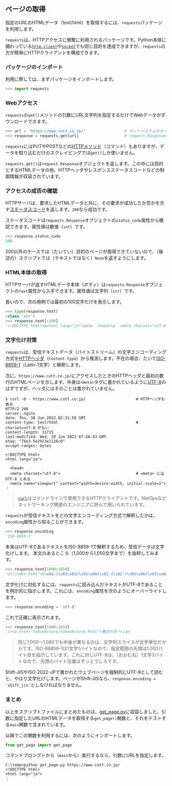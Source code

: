 ## ページの取得

指定のURLのHTMLデータ（text/html）を取得するには、`requests`パッケージを利用します。

`requests`は、HTTPアクセスに頻繁に利用されるパッケージです。Python本体に備わっている[`http.client`](https://docs.python.org/ja/3/library/http.html)や[`socket`](https://docs.python.org/ja/3/library/socket.html)でも同じ目的を達成できますが、`requests`の方が簡単にHTTPクライアントを構成できます。


### パッケージのインポート

利用に際しては、まずパッケージをインポートします。

```Python
>>> import requests
```

### Webアクセス

`requests`の`get()`メソッドの引数にURL文字列を指定するだけでWebデータがダウンロードできます。

```Python
>>> url = 'https://www.cutt.co.jp/'                 # カットシステムのホームページ
>>> response = requests.get(url)                    # request.Responseオブジェクトが返る
```

`requests`にはPUTやPOSTなどの[HTTPメソッド](https://developer.mozilla.org/ja/docs/Web/HTTP/Methods "LINK")（コマンド）もありますが、データを取り込むだけのスクレイピングでは`get()`しか使いません。

`requests.get()`は`request.Response`オブジェクトを返します。この中には目的とするHTMLデータの他、HTTPヘッダやレスポンスステータスコードなどの制御情報が収容されています。

### アクセスの成否の確認


HTTPサーバは、要求したHTMLデータと共に、その要求が成功したか否かを示す[ステータスコード](https://developer.mozilla.org/ja/docs/Web/HTTP/Status "LINK")を返します。`200`なら成功です。

ステータスコードは`requests.Response`オブジェクトの`status_code`属性から確認できます。属性値は数値（`int`）です。

```Python
>>> response.status_code
200
```

200以外のケースでは（たいてい）目的のページが取得できていないので、（後述の）スクリプトでは（テキストではなく）`None`を返すようにします。

### HTML本体の取得

HTTPサーバが返すHTMLデータ本体（ボディ）は`requests.Response`オブジェクトの`text`属性から入手できます。属性値は文字列（`str`）です。

長いので、次の用例では最初の100文字だけを表示します。

```Python
>>> type(response.text)
<class 'str'>
>>> response.text[:100]
'<!DOCTYPE html>\n<html lang="ja">\n\n  <head>\n  <meta charset="utf-8">\n  <meta name="viewport" content='
```

### 文字化け対策

`requests`は、受信テキストデータ（バイトストリーム）の文字エンコーディング方式を[HTTPヘッダ](https://developer.mozilla.org/ja/docs/Web/HTTP/Headers "LINK")（`Content-type`）から推測します。不在の場合、たいて[ISO-8859-1](https://ja.wikipedia.org/wiki/ISO/IEC_8859-1 "LINK")（Latin-1文字）と解釈します。

次に、`https://www.cutt.co.jp/`にアクセスしたときのHTTPヘッダと最初の数行のHTMLページを示します。中身は`<meta>`タグに書かれているように[UTF-8](https://ja.wikipedia.org/wiki/UTF-8 "LINK")のはずですが、ヘッダにはそのことは書かれていません。

```
$ curl -D - https://www.cutt.co.jp/                      # HTTPヘッダも表示
HTTP/2 200
server: nginx
date: Thu, 30 Jun 2022 02:31:58 GMT
content-type: text/html                                  # charset=utf-8 がない
content-length: 31715
last-modified: Wed, 29 Jun 2022 07:38:43 GMT
etag: "7be3-5e2913e1126c0"
accept-ranges: bytes

<!DOCTYPE html>
<html lang="ja">

  <head>
  <meta charset="utf-8">                                 # <meta> には UTF-8 とある
  <meta name="viewport" content="width=device-width, initial-scale=1">
⋮
```

> [`curl`](https://curl.se/ "LINK")はコマンドラインで使用できるHTTPクライアントです。NetOpsなどネットワーキング関連のエンジニアに好んで用いられています。

`requests`が受信テキストをどの文字エンコーディング方式で解釈したかは、`encoding`属性から知ることができます。

```Python
>>> response.encoding
'ISO-8859-1'
```

本来はUTF-8であるテキストをISO-8859-1で解釈するため、受信データは文字化けします。 本文のあるところ（1,000から1,050文字まで）を抜粋してみます。

```Python
>>> response.text[1000:1050]
'ut/index.html">ã\x82«ã\x83\x83ã\x83\x88ã\x82·ã\x82¹ã\x83\x86ã\x83\xa0ã\x81«ã\x81¤ã\x81\x84ã\x81¦</'
```

文字化けに対処するには、`requests`に読み込んだテキストがUTF-8であることを明示的に指示します。これには、`encoding`属性を次のようにオーバーライトします。

```Python
>>> response.encoding = 'utf-8'
```

これで正確に表示されます。

```Python
>>> response.text[1000:1050]
'i><a href="tobookstore/tobookstore.html">書店の方へ</a>'
```

> 同じ1,000～1,080でも中身が異なるのは、文字列スライスが文字単位だからです。ISO-88859-1は1文字1バイトなので、指定範囲の先頭は1,000バイト目を指示しています。これに対しUTF-8は、（おおむね）1文字3バイトなので、先頭のバイト位置はずっとうしろです。

Shift-JISやISO-2022-JPで書かれたウェブページを強制的にUTF-8として読むと、やはり文字化けします。ページがShift-JISなら、`response.encoding = 'shift_jis'`としなければなりません。


### まとめ

以上をスクリプトファイルにまとめたものは、[get_page.py](./Codes/short_version/get_page.py "INTERNAL")に収容しました。引数に指定したURLのHTMLデータを取得する`get_page()`関数と、それをテストする`main`関数で含まれています。

以降でこの関数を利用するには、次のようにインポートします。

```Python
from get_page import get_page
```

コマンドプロンプトから（`main`から）実行するなら、引数にURLを指定します。

```
C:\temp>python get_page.py https://www.cutt.co.jp/
<!DOCTYPE html>
<html lang="ja">
︙
```
